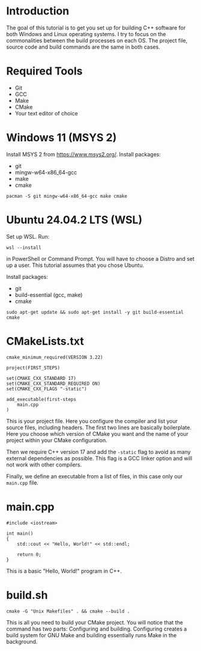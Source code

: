 # Introduction

The goal of this tutorial is to get you set up for building C++ software for both Windows and Linux operating systems. I try to focus on the commonalities between the build processes on each OS. The project file, source code and build commands are the same in both cases.

# Required Tools

* Git
* GCC
* Make
* CMake
* Your text editor of choice

# Windows 11 (MSYS 2)

Install MSYS 2 from https://www.msys2.org/. Install packages:

* git
* mingw-w64-x86_64-gcc
* make
* cmake

````
pacman -S git mingw-w64-x86_64-gcc make cmake
````

# Ubuntu 24.04.2 LTS (WSL)

Set up WSL. Run:

````
wsl --install
````

in PowerShell or Command Prompt. You will have to choose a Distro and set up a user. This tutorial assumes that you chose Ubuntu.

Install packages:

* git
* build-essential (gcc, make)
* cmake

````
sudo apt-get update && sudo apt-get install -y git build-essential cmake
````

# CMakeLists.txt

````
cmake_minimum_required(VERSION 3.22)

project(FIRST_STEPS)

set(CMAKE_CXX_STANDARD 17)
set(CMAKE_CXX_STANDARD_REQUIRED ON)
set(CMAKE_CXX_FLAGS "-static")

add_executable(first-steps
    main.cpp
)
````

This is your project file. Here you configure the compiler and list your source files, including headers. The first two lines are basically boilerplate. Here you choose which version of CMake you want and the name of your project within your CMake configuration.

Then we require C++ version 17 and add the `-static` flag to avoid as many external dependencies as possible. This flag is a GCC linker option and will not work with other compilers.

Finally, we define an executable from a list of files, in this case only our `main.cpp` file.

# main.cpp

````
#include <iostream>

int main()
{
    std::cout << "Hello, World!" << std::endl;
    
    return 0;
}
````

This is a basic "Hello, World!" program in C++.

# build.sh

````
cmake -G "Unix Makefiles" . && cmake --build .
````

This is all you need to build your CMake project. You will notice that the command has two parts: Configuring and building. Configuring creates a build system for GNU Make and building essentially runs Make in the background.
